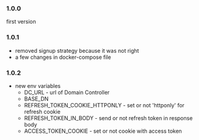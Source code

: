 ### 1.0.0
first version

### 1.0.1
* removed signup strategy because it was not right
* a few changes in docker-compose file

### 1.0.2
* new env variables
  - DC_URL - url of Domain Controller
  - BASE_DN
  - REFRESH_TOKEN_COOKIE_HTTPONLY - set or not 'httponly' for refresh cookie
  - REFRESH_TOKEN_IN_BODY - send or not refresh token in response body
  - ACCESS_TOKEN_COOKIE - set or not cookie with access token
